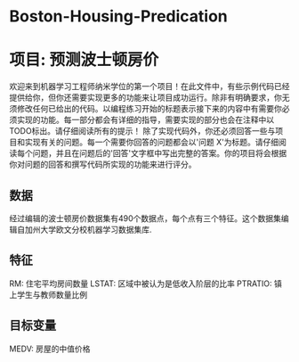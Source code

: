 # Boston-Housing-Predication
# 项目: 预测波士顿房价
欢迎来到机器学习工程师纳米学位的第一个项目！在此文件中，有些示例代码已经提供给你，但你还需要实现更多的功能来让项目成功运行。除非有明确要求，你无须修改任何已给出的代码。以编程练习开始的标题表示接下来的内容中有需要你必须实现的功能。每一部分都会有详细的指导，需要实现的部分也会在注释中以TODO标出。请仔细阅读所有的提示！
除了实现代码外，你还必须回答一些与项目和实现有关的问题。每一个需要你回答的问题都会以'问题 X'为标题。请仔细阅读每个问题，并且在问题后的'回答'文字框中写出完整的答案。你的项目将会根据你对问题的回答和撰写代码所实现的功能来进行评分。

## 数据
经过编辑的波士顿房价数据集有490个数据点，每个点有三个特征。这个数据集编辑自加州大学欧文分校机器学习数据集库.

## 特征

RM: 住宅平均房间数量
LSTAT: 区域中被认为是低收入阶层的比率
PTRATIO: 镇上学生与教师数量比例
## 目标变量

MEDV: 房屋的中值价格
